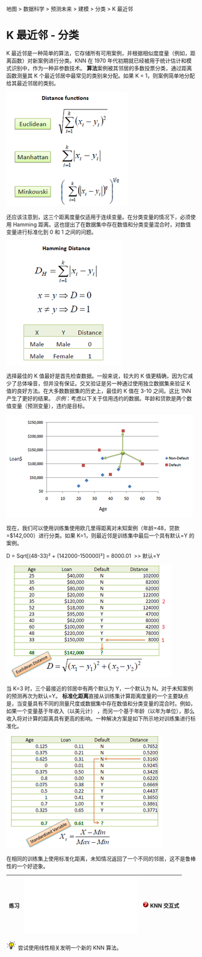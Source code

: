 地图 > 数据科学 > 预测未来 > 建模 > 分类 > K 最近邻

# K 最近邻 - 分类

K 最近邻是一种简单的算法，它存储所有可用案例，并根据相似度度量（例如，距离函数）对新案例进行分类。KNN 在 1970 年代初期就已经被用于统计估计和模式识别中，作为一种非参数技术。 **算法**案例被其邻居的多数投票分类，通过距离函数测量其 K 个最近邻居中最常见的类别来分配。如果 K = 1，则案例简单地分配给其最近邻居的类别。

![](img/823cfbf8638e639628498c708e1847b6.jpg)

还应该注意到，这三个距离度量仅适用于连续变量。在分类变量的情况下，必须使用 Hamming 距离。这也提出了在数据集中存在数值和分类变量混合时，对数值变量进行标准化到 0 和 1 之间的问题。

![](img/15dce582d6676e4936ea3118e1c80eee.jpg)

选择最佳的 K 值最好是首先检查数据。一般来说，较大的 K 值更精确，因为它减少了总体噪音，但并没有保证。交叉验证是另一种通过使用独立数据集来验证 K 值的良好方法。在大多数数据集的历史上，最佳的 K 值在 3-10 之间。这比 1NN 产生了更好的结果。 *示例*：考虑以下关于信用违约的数据。年龄和贷款是两个数值变量（预测变量），违约是目标。

![](img/2aca298a8a771f1ac7bb59a0cef929d8.jpg)

现在，我们可以使用训练集使用欧几里得距离对未知案例（年龄=48，贷款=$142,000）进行分类。如果 K=1，则最近邻是训练集中最后一个具有默认=Y 的案例。

D = Sqrt[(48-33)² + (142000-150000)²] = 8000.01  >> 默认=Y

![](img/8868f55675973ca7e115c021c5612b30.jpg)

当 K=3 时，三个最接近的邻居中有两个默认为 Y，一个默认为 N。对于未知案例的预测再次为默认=Y。 **标准化距离**直接从训练集计算距离度量的一个主要缺点是，当变量具有不同的测量尺度或数据集中存在数值和分类变量的混合时。例如，如果一个变量基于年收入（以美元计） ，而另一个基于年龄（以年为单位），那么收入将对计算的距离具有更高的影响。一种解决方案是如下所示地对训练集进行标准化。

![](img/a1eb9b8366539e0e41835e823426effd.jpg)

在相同的训练集上使用标准化距离，未知情况返回了一个不同的邻居，这不是鲁棒性的一个好迹象。

| 练习 | ![](img/Knn.txt) | ![](img/dc9f5f2d562c6ce8cb7def0d0596abff.jpg) KNN 交互式 |
| --- | --- | --- |

![](img/04c11d11a10b9a2348a1ab8beb8ecdd8.jpg) 尝试使用线性相关发明一个新的 KNN 算法。
